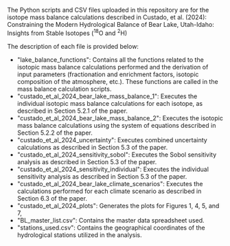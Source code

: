 The Python scripts and CSV files uploaded in this repository are  for the isotope mass balance calculations described in Custado, et al. (2024): Constraining the Modern Hydrological Balance of Bear Lake, Utah-Idaho: Insights from Stable Isotopes (<sup>18</sup>O and <sup>2</sup>H)

The description of each file is provided below:

- "lake_balance_functions":  Contains all the functions related to the isotopic mass balance calculations performed and the derivation of input parameters (fractionation and enrichment factors, isotopic composition of the atmosphere, etc.). These functions are called in the mass balance calculation scripts.
- "custado_et_al_2024_bear_lake_mass_balance_1":  Executes the individual isotopic mass balance calculations for each isotope, as described in Section 5.2.1 of the paper.
- "custado_et_al_2024_bear_lake_mass_balance_2":  Executes the isotopic mass balance calculations using the system of equations described in Section 5.2.2 of the paper.
- "custado_et_al_2024_uncertainty":  Executes combined uncertainty calculations as described in Section 5.3 of the paper.
- "custado_et_al_2024_sensitivity_sobol":  Executes the Sobol sensitivity analysis as described in Section 5.3 of the paper.
- "custado_et_al_2024_sensitivity_individual":  Executes the individual sensitivity analysis as described in Section 5.3 of the paper.
- "custado_et_al_2024_bear_lake_climate_scenarios":  Executes the calculations performed for each climate scenario as described in Section 6.3 of the paper.
- "custado_et_al_2024_plots":  Generates the plots for Figures 1, 4, 5, and 7,
- "BL_master_list.csv":  Contains the master data spreadsheet used.
- "stations_used.csv":  Contains the geographical coordinates of the hydrological stations utilized in the analysis.

